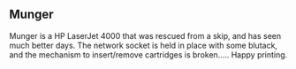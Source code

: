 ## Munger

Munger is a HP LaserJet 4000 that was rescued from a skip, and has seen much better days. The network socket is held in place with some blutack, and the mechanism to insert/remove cartridges is broken..... Happy printing.
